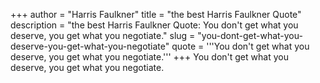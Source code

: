 +++
author = "Harris Faulkner"
title = "the best Harris Faulkner Quote"
description = "the best Harris Faulkner Quote: You don't get what you deserve, you get what you negotiate."
slug = "you-dont-get-what-you-deserve-you-get-what-you-negotiate"
quote = '''You don't get what you deserve, you get what you negotiate.'''
+++
You don't get what you deserve, you get what you negotiate.
